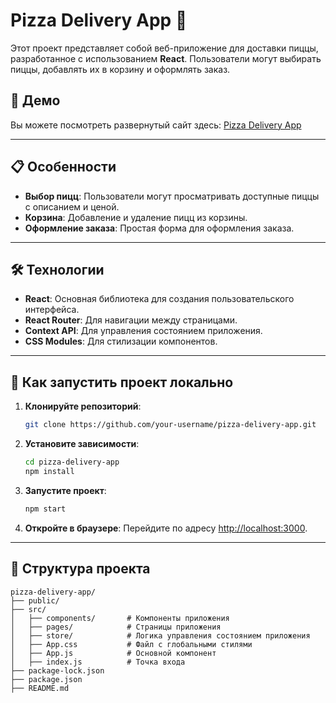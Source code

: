 # Pizza Delivery App 🍕

Этот проект представляет собой веб-приложение для доставки пиццы, разработанное с использованием **React**. Пользователи могут выбирать пиццы, добавлять их в корзину и оформлять заказ.

## 🚀 Демо

Вы можете посмотреть развернутый сайт здесь: [Pizza Delivery App](https://pizza-delivery-azure.vercel.app/)

---

## 📋 Особенности

- **Выбор пицц**: Пользователи могут просматривать доступные пиццы с описанием и ценой.
- **Корзина**: Добавление и удаление пицц из корзины.
- **Оформление заказа**: Простая форма для оформления заказа.

---

## 🛠️ Технологии

- **React**: Основная библиотека для создания пользовательского интерфейса.
- **React Router**: Для навигации между страницами.
- **Context API**: Для управления состоянием приложения.
- **CSS Modules**: Для стилизации компонентов.

---

## 🚀 Как запустить проект локально

1. **Клонируйте репозиторий**:
   ```bash
   git clone https://github.com/your-username/pizza-delivery-app.git
   ```

2. **Установите зависимости**:
   ```bash
   cd pizza-delivery-app
   npm install
   ```

3. **Запустите проект**:
   ```bash
   npm start
   ```

4. **Откройте в браузере**:
   Перейдите по адресу [http://localhost:3000](http://localhost:3000).

---

## 📂 Структура проекта

```
pizza-delivery-app/
├── public/
├── src/
│   ├── components/       # Компоненты приложения
│   ├── pages/            # Страницы приложения
│   ├── store/            # Логика управления состоянием приложения
│   ├── App.css           # Файл с глобальными стилями
│   ├── App.js            # Основной компонент
│   ├── index.js          # Точка входа
├── package-lock.json
├── package.json
├── README.md
```
